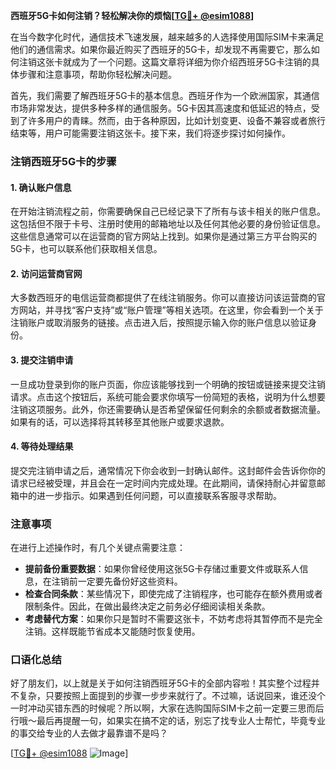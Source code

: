 **西班牙5G卡如何注销？轻松解决你的烦恼[[TG💪+ @esim1088](https://t.me/s/esim1088)]**

在当今数字化时代，通信技术飞速发展，越来越多的人选择使用国际SIM卡来满足他们的通信需求。如果你最近购买了西班牙的5G卡，却发现不再需要它，那么如何注销这张卡就成为了一个问题。这篇文章将详细为你介绍西班牙5G卡注销的具体步骤和注意事项，帮助你轻松解决问题。

首先，我们需要了解西班牙5G卡的基本信息。西班牙作为一个欧洲国家，其通信市场非常发达，提供多种多样的通信服务。5G卡因其高速度和低延迟的特点，受到了许多用户的青睐。然而，由于各种原因，比如计划变更、设备不兼容或者旅行结束等，用户可能需要注销这张卡。接下来，我们将逐步探讨如何操作。

### 注销西班牙5G卡的步骤

#### 1. 确认账户信息

在开始注销流程之前，你需要确保自己已经记录下了所有与该卡相关的账户信息。这包括但不限于卡号、注册时使用的邮箱地址以及任何其他必要的身份验证信息。这些信息通常可以在运营商的官方网站上找到。如果你是通过第三方平台购买的5G卡，也可以联系他们获取相关信息。

#### 2. 访问运营商官网

大多数西班牙的电信运营商都提供了在线注销服务。你可以直接访问该运营商的官方网站，并寻找“客户支持”或“账户管理”等相关选项。在这里，你会看到一个关于注销账户或取消服务的链接。点击进入后，按照提示输入你的账户信息以验证身份。

#### 3. 提交注销申请

一旦成功登录到你的账户页面，你应该能够找到一个明确的按钮或链接来提交注销请求。点击这个按钮后，系统可能会要求你填写一份简短的表格，说明为什么想要注销这项服务。此外，你还需要确认是否希望保留任何剩余的余额或者数据流量。如果有的话，可以选择将其转移至其他账户或要求退款。

#### 4. 等待处理结果

提交完注销申请之后，通常情况下你会收到一封确认邮件。这封邮件会告诉你你的请求已经被受理，并且会在一定时间内完成处理。在此期间，请保持耐心并留意邮箱中的进一步指示。如果遇到任何问题，可以直接联系客服寻求帮助。

### 注意事项

在进行上述操作时，有几个关键点需要注意：

- **提前备份重要数据**：如果你曾经使用这张5G卡存储过重要文件或联系人信息，在注销前一定要先备份好这些资料。
- **检查合同条款**：某些情况下，即使完成了注销程序，也可能存在额外费用或者限制条件。因此，在做出最终决定之前务必仔细阅读相关条款。
- **考虑替代方案**：如果你只是暂时不需要这张卡，不妨考虑将其暂停而不是完全注销。这样既能节省成本又能随时恢复使用。

### 口语化总结

好了朋友们，以上就是关于如何注销西班牙5G卡的全部内容啦！其实整个过程并不复杂，只要按照上面提到的步骤一步步来就行了。不过嘛，话说回来，谁还没个一时冲动买错东西的时候呢？所以啊，大家在选购国际SIM卡之前一定要三思而后行哦～最后再提醒一句，如果实在搞不定的话，别忘了找专业人士帮忙，毕竟专业的事交给专业的人去做才最靠谱不是吗？

[[TG💪+ @esim1088](https://t.me/s/esim1088) ![Image](https://i.postimg.cc/4NQfJmqS/Snipaste-2025-05-13-00-14-12.png)]